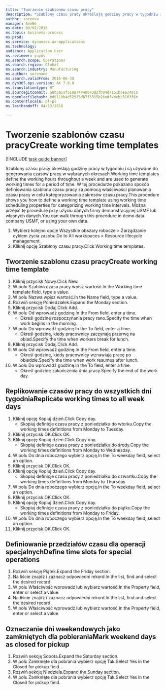 ```yaml
--- 
title: "Tworzenie szablonów czasu pracy"
description: "Szablony czasu pracy określają godziny pracy w tygodniu i są używane do generowania czasów pracy w wybranych okresach."
author: sorenva
manager: AnnBe
ms.date: 03/02/2016
ms.topic: business-process
ms.prod: 
ms.service: dynamics-ax-applications
ms.technology: 
audience: Application User
ms.reviewer: yuyus
ms.search.scope: Operations
ms.search.region: Global
ms.search.industry: Manufacturing
ms.author: sorenand
ms.search.validFrom: 2016-06-30
ms.dyn365.ops.version: AX 7.0.0
ms.translationtype: HT
ms.sourcegitcommit: a8b5a5af5108744406a3d2fb84d7151baea2481b
ms.openlocfilehash: bd8110b4d525f3d67f3315b26e0f4bcbc510336b
ms.contentlocale: pl-pl
ms.lasthandoff: 04/13/2018

---
```

# <a name="create-working-time-templates"></a><span data-ttu-id="72538-103">Tworzenie szablonów czasu pracy</span><span class="sxs-lookup"><span data-stu-id="72538-103">Create working time templates</span></span>

[!INCLUDE [task guide banner](../../includes/task-guide-banner.md)]

<span data-ttu-id="72538-104">Szablony czasu pracy określają godziny pracy w tygodniu i są używane do generowania czasów pracy w wybranych okresach.</span><span class="sxs-lookup"><span data-stu-id="72538-104">Working time templates define the working hours throughout a week and are used to generate working times for a period of time.</span></span> <span data-ttu-id="72538-105">W tej procedurze pokazano sposób definiowania szablonu czasu pracy za pomocą właściwości planowania czasu pracy w celu kategoryzowania zakresów czasu pracy.</span><span class="sxs-lookup"><span data-stu-id="72538-105">This procedure shows you how to define a working time template using working time scheduling properties for categorizing working time intervals.</span></span> <span data-ttu-id="72538-106">Można przejść tę procedurę przy użyciu danych firmy demonstracyjnej USMF lub własnych danych.</span><span class="sxs-lookup"><span data-stu-id="72538-106">You can walk through this procedure in demo data company USMF, or using your own data.</span></span>

1. <span data-ttu-id="72538-107">Wybierz kolejno opcje Wszystkie obszary robocze > Zarządzanie cyklem życia zasobu.</span><span class="sxs-lookup"><span data-stu-id="72538-107">Go to All workspaces > Resource lifecycle management.</span></span>
2. <span data-ttu-id="72538-108">Kliknij opcję Szablony czasu pracy.</span><span class="sxs-lookup"><span data-stu-id="72538-108">Click Working time templates.</span></span>

## <a name="create-working-time-template"></a><span data-ttu-id="72538-109">Tworzenie szablonu czasu pracy</span><span class="sxs-lookup"><span data-stu-id="72538-109">Create working time template</span></span>
1. <span data-ttu-id="72538-110">Kliknij przycisk Nowy.</span><span class="sxs-lookup"><span data-stu-id="72538-110">Click New.</span></span>
2. <span data-ttu-id="72538-111">W polu Szablon czasu pracy wpisz wartość.</span><span class="sxs-lookup"><span data-stu-id="72538-111">In the Working time template field, type a value.</span></span>
3. <span data-ttu-id="72538-112">W polu Nazwa wpisz wartość.</span><span class="sxs-lookup"><span data-stu-id="72538-112">In the Name field, type a value.</span></span>
4. <span data-ttu-id="72538-113">Rozwiń sekcję Poniedziałek.</span><span class="sxs-lookup"><span data-stu-id="72538-113">Expand the Monday section.</span></span>
5. <span data-ttu-id="72538-114">Kliknij przycisk Dodaj.</span><span class="sxs-lookup"><span data-stu-id="72538-114">Click Add.</span></span>
6. <span data-ttu-id="72538-115">W polu Od wprowadź godzinę.</span><span class="sxs-lookup"><span data-stu-id="72538-115">In the From field, enter a time.</span></span>
    * <span data-ttu-id="72538-116">Określ godzinę rozpoczynania pracy rano.</span><span class="sxs-lookup"><span data-stu-id="72538-116">Specify the time when work begins in the morning.</span></span>  
7. <span data-ttu-id="72538-117">W polu Do wprowadź godzinę.</span><span class="sxs-lookup"><span data-stu-id="72538-117">In the To field, enter a time.</span></span>
    * <span data-ttu-id="72538-118">Określ godzinę, kiedy pracownicy zaczynają przerwę na obiad.</span><span class="sxs-lookup"><span data-stu-id="72538-118">Specify the time when workers break for lunch.</span></span>  
8. <span data-ttu-id="72538-119">Kliknij przycisk Dodaj.</span><span class="sxs-lookup"><span data-stu-id="72538-119">Click Add.</span></span>
9. <span data-ttu-id="72538-120">W polu Od wprowadź godzinę.</span><span class="sxs-lookup"><span data-stu-id="72538-120">In the From field, enter a time.</span></span>
    * <span data-ttu-id="72538-121">Określ godzinę, kiedy pracownicy wznawiają pracę po obiedzie.</span><span class="sxs-lookup"><span data-stu-id="72538-121">Specify the time when work resumes after lunch.</span></span>  
10. <span data-ttu-id="72538-122">W polu Do wprowadź godzinę.</span><span class="sxs-lookup"><span data-stu-id="72538-122">In the To field, enter a time.</span></span>
    * <span data-ttu-id="72538-123">Określ godzinę zakończenia dnia pracy.</span><span class="sxs-lookup"><span data-stu-id="72538-123">Specify the end of the work day.</span></span>  

## <a name="replicate-working-times-to-all-week-days"></a><span data-ttu-id="72538-124">Replikowanie czasów pracy do wszystkich dni tygodnia</span><span class="sxs-lookup"><span data-stu-id="72538-124">Replicate working times to all week days</span></span>
1. <span data-ttu-id="72538-125">Kliknij opcję Kopiuj dzień.</span><span class="sxs-lookup"><span data-stu-id="72538-125">Click Copy day.</span></span>
    * <span data-ttu-id="72538-126">Skopiuj definicje czasu pracy z poniedziałku do wtorku.</span><span class="sxs-lookup"><span data-stu-id="72538-126">Copy the working times definitions from Monday to Tuesday.</span></span>  
2. <span data-ttu-id="72538-127">Kliknij przycisk OK.</span><span class="sxs-lookup"><span data-stu-id="72538-127">Click OK.</span></span>
3. <span data-ttu-id="72538-128">Kliknij opcję Kopiuj dzień.</span><span class="sxs-lookup"><span data-stu-id="72538-128">Click Copy day.</span></span>
    * <span data-ttu-id="72538-129">Skopiuj definicje czasu pracy z poniedziałku do środy.</span><span class="sxs-lookup"><span data-stu-id="72538-129">Copy the working times definitions from Monday to Wednesday.</span></span>  
4. <span data-ttu-id="72538-130">W polu Do dnia roboczego wybierz opcję.</span><span class="sxs-lookup"><span data-stu-id="72538-130">In the To weekday field, select an option.</span></span>
5. <span data-ttu-id="72538-131">Kliknij przycisk OK.</span><span class="sxs-lookup"><span data-stu-id="72538-131">Click OK.</span></span>
6. <span data-ttu-id="72538-132">Kliknij opcję Kopiuj dzień.</span><span class="sxs-lookup"><span data-stu-id="72538-132">Click Copy day.</span></span>
    * <span data-ttu-id="72538-133">Skopiuj definicje czasu pracy z poniedziałku do czwartku.</span><span class="sxs-lookup"><span data-stu-id="72538-133">Copy the working times definitions from Monday to Thursday.</span></span>  
7. <span data-ttu-id="72538-134">W polu Do dnia roboczego wybierz opcję.</span><span class="sxs-lookup"><span data-stu-id="72538-134">In the To weekday field, select an option.</span></span>
8. <span data-ttu-id="72538-135">Kliknij przycisk OK.</span><span class="sxs-lookup"><span data-stu-id="72538-135">Click OK.</span></span>
9. <span data-ttu-id="72538-136">Kliknij opcję Kopiuj dzień.</span><span class="sxs-lookup"><span data-stu-id="72538-136">Click Copy day.</span></span>
    * <span data-ttu-id="72538-137">Skopiuj definicje czasu pracy z poniedziałku do piątku.</span><span class="sxs-lookup"><span data-stu-id="72538-137">Copy the working times definitions from Monday to Friday.</span></span>  
10. <span data-ttu-id="72538-138">W polu Do dnia roboczego wybierz opcję.</span><span class="sxs-lookup"><span data-stu-id="72538-138">In the To weekday field, select an option.</span></span>
11. <span data-ttu-id="72538-139">Kliknij przycisk OK.</span><span class="sxs-lookup"><span data-stu-id="72538-139">Click OK.</span></span>

## <a name="define-time-slots-for-special-operations"></a><span data-ttu-id="72538-140">Definiowanie przedziałów czasu dla operacji specjalnych</span><span class="sxs-lookup"><span data-stu-id="72538-140">Define time slots for special operations</span></span>
1. <span data-ttu-id="72538-141">Rozwiń sekcję Piątek.</span><span class="sxs-lookup"><span data-stu-id="72538-141">Expand the Friday section.</span></span>
2. <span data-ttu-id="72538-142">Na liście znajdź i zaznacz odpowiedni rekord.</span><span class="sxs-lookup"><span data-stu-id="72538-142">In the list, find and select the desired record.</span></span>
3. <span data-ttu-id="72538-143">W polu Właściwość wprowadź lub wybierz wartość.</span><span class="sxs-lookup"><span data-stu-id="72538-143">In the Property field, enter or select a value.</span></span>
4. <span data-ttu-id="72538-144">Na liście znajdź i zaznacz odpowiedni rekord.</span><span class="sxs-lookup"><span data-stu-id="72538-144">In the list, find and select the desired record.</span></span>
5. <span data-ttu-id="72538-145">W polu Właściwość wprowadź lub wybierz wartość.</span><span class="sxs-lookup"><span data-stu-id="72538-145">In the Property field, enter or select a value.</span></span>

## <a name="mark-weekend-days-as-closed-for-pickup"></a><span data-ttu-id="72538-146">Oznaczanie dni weekendowych jako zamkniętych dla pobierania</span><span class="sxs-lookup"><span data-stu-id="72538-146">Mark weekend days as closed for pickup</span></span>
1. <span data-ttu-id="72538-147">Rozwiń sekcję Sobota.</span><span class="sxs-lookup"><span data-stu-id="72538-147">Expand the Saturday section.</span></span>
2. <span data-ttu-id="72538-148">W polu Zamknięte dla pobrania wybierz opcję Tak.</span><span class="sxs-lookup"><span data-stu-id="72538-148">Select Yes in the Closed for pickup field.</span></span>
3. <span data-ttu-id="72538-149">Rozwiń sekcję Niedziela.</span><span class="sxs-lookup"><span data-stu-id="72538-149">Expand the Sunday section.</span></span>
4. <span data-ttu-id="72538-150">W polu Zamknięte dla pobrania wybierz opcję Tak.</span><span class="sxs-lookup"><span data-stu-id="72538-150">Select Yes in the Closed for pickup field.</span></span>


